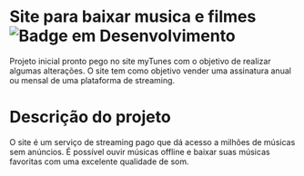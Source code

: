 # Site para baixar musica e filmes ![Badge em Desenvolvimento](http://img.shields.io/static/v1?label=STATUS&message=EM%20DESENVOLVIMENTO&color=GREEN&style=for-the-badge)
Projeto inicial pronto pego no site myTunes com o objetivo de realizar algumas alterações. O site tem como objetivo vender uma assinatura anual ou mensal de uma plataforma de streaming. 


# Descrição do projeto 
O site é um serviço de streaming pago que dá acesso a milhões de músicas sem anúncios. É possível ouvir músicas offline e baixar suas músicas favoritas com uma excelente qualidade de som. 